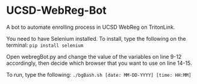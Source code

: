 # UCSD-WebReg-Bot

A bot to automate enrolling process in UCSD WebReg on TritonLink.

You need to have Selenium installed. To install, type the following on the terminal:    `pip install selenium`

Open webregBot.py and change the value of the variables on line 9-12 accordingly, then decide which browser that you want to use on line 14-15.

To run, type the following:   `./bgBash.sh [date: MM-DD-YYYY] [time: HH:MM]`
